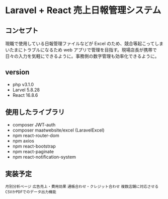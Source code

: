 # Laravel + React 売上日報管理システム

## コンセプト

現職で使用している日報管理ファイルなどが Excel のため、競合等起こってしまいたまにトラブルになるため web アプリで管理を目指す。現場店長が携帯で日々の入力を気軽にできるように。事務側の数字管理も効率化できるように。

## version

-   php v3.1.0
-   Larvel 5.8.28
-   React 16.8.6

## 使用したライブラリ

-   composer JWT-auth
-   composer maatwebsite/excel (LaravelExcel)
-   npm react-router-dom
-   npm axios
-   npm react-bootstrap
-   npm react-paginate
-   npm react-notification-system

## 実装予定

`月別分析ページ`
`広告売上・費用効果`
`通帳合わせ・クレジット合わせ`
`複数店舗に対応させる`
`CSVかPDFでのデータ出力機能`

